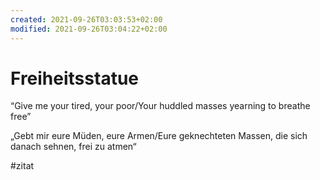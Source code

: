 ```yaml
---
created: 2021-09-26T03:03:53+02:00
modified: 2021-09-26T03:04:22+02:00
---
```


# Freiheitsstatue

“Give me your tired, your poor/Your huddled masses yearning to breathe free” 

 „Gebt mir eure Müden, eure Armen/Eure geknechteten Massen, die sich danach sehnen, frei zu atmen“

#zitat
